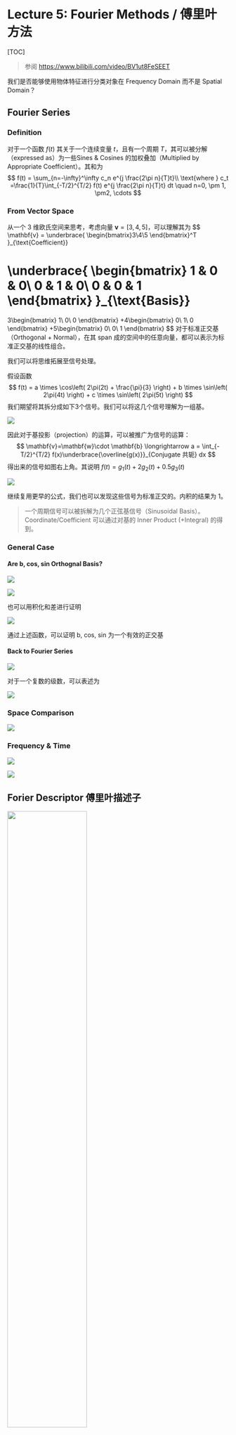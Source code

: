 # Lecture 5: Fourier Methods / 傅里叶方法

[TOC]

> 参阅 https://www.bilibili.com/video/BV1ut8FeSEET

我们是否能够使用物体特征进行分类对象在 Frequency Domain 而不是 Spatial Domain？

## Fourier Series

### Definition

对于一个函数 $f(t)$ 其关于一个连续变量 $t$，且有一个周期 $T$，其可以被分解（expressed as）为一些Sines & Cosines 的加权叠加（Multiplied by Appropriate Coefficient）。其和为
$$
f(t) = \sum_{n=-\infty}^\infty c_n e^{j \frac{2\pi n}{T}t}\\
\text{where } c_t =\frac{1}{T}\int_{-T/2}^{T/2} f(t) e^{j \frac{2\pi n}{T}t} dt
\quad n=0, \pm 1, \pm2, \cdots
$$

### From Vector Space

从一个 3 维欧氏空间来思考，考虑向量 $\mathbf{v} = [3, 4, 5]$，可以理解其为
$$
\mathbf{v} = \underbrace{
\begin{bmatrix}3\\4\\5
\end{bmatrix}^T
}_{\text{Coefficient}}

\underbrace{
\begin{bmatrix}
1 & 0 & 0\\
0 & 1 & 0\\
0 & 0 & 1
\end{bmatrix}
}_{\text{Basis}}
=
3\begin{bmatrix}
1\\
0\\
0
\end{bmatrix}
+4\begin{bmatrix}
0\\
1\\
0
\end{bmatrix}
+5\begin{bmatrix}
0\\
0\\
1
\end{bmatrix}
$$
对于标准正交基（Orthogonal + Normal），在其 span 成的空间中的任意向量，都可以表示为标准正交基的线性组合。

我们可以将思维拓展至信号处理。

假设函数
$$
f(t) = a \times \cos\left( 2\pi(2t) + \frac{\pi}{3} \right) +
b \times \sin\left( 2\pi(4t) \right) +
c \times \sin\left( 2\pi(5t) \right)
$$
我们期望将其拆分成如下3个信号。我们可以将这几个信号理解为一组基。

![](./img/Lec5/signal.png)

因此对于基投影（projection）的运算，可以被推广为信号的运算：
$$
\mathbf{v}=\mathbf{w}\cdot \mathbf{b}
\longrightarrow
a = \int_{-T/2}^{T/2} f(x)\underbrace{\overline{g(x)}}_{Conjugate 共轭} dx
$$
得出来的信号如图右上角。其说明 $f(t) = g_1(t) + 2 g_2(t) + 0.5 g_3(t)$

![](./img/Lec5/extend.png)

继续复用更早的公式，我们也可以发现这些信号为标准正交的。内积的结果为 1。

> 一个周期信号可以被拆解为几个正弦基信号（Sinusoidal Basis）。
> Coordinate/Coefficient 可以通过对基的 Inner Product (+Integral) 的得到。

### General Case

#### Are b, cos, sin Orthognal Basis?

![](./img/Lec5/is-orthognal.png)

![](./img/Lec5/Proof.png)

也可以用积化和差进行证明

![](./img/Lec5/Valid-Basis.png)

通过上述函数，可以证明 b, cos, sin 为一个有效的正交基

#### Back to Fourier Series

![](./img/Lec5/Fourier-Real.png)

对于一个复数的级数，可以表述为

![](./img/Lec5/Fourier-Complex.png)

### Space Comparison

![](./img/Lec5/space.png)

### Frequency & Time

![](./img/Lec5/time-freq.png)

![](./img/Lec5/time-freq-viz.png)

## Forier Descriptor 傅里叶描述子

<img width="60%" src="./img/Lec5/arc.png"/>

- Boundary Start Point 可以被唯一定义。在如上是过中心的 Horizontal Line 与 Boundary 的交点定义。
  因此可以绘制 Boundary Point 到 Centre 的 Radial Distance（径向距离）来描述边界。
- 沿边界幅度变化为一个 Periodic Function。
  如果边缘总长为 $L$，则可以将长度乘以 $2\pi /L$ 将 Period Normalise 到 $2\pi$。
- 如果我们能找到这个**周期函数的 Frequency Components（频率分量）**，那么这些分量就可以用于识别算法中对物体进行分类。

> **傅里叶变换**
>
> 任意一个 Univariate Function 可以被 rewrite 成不同频率的 sines 和 cosines 的加权和。
> $$
> \sum^\infty_{n=1}(a_n\cos(nt)+b_n\sin(nt))
> $$
> <img width="70%" src="./img/Lec5/spectrum.png"/>
>
> **Spectrum（频谱）**表示各个 Frequency Component（频率分量）的 **Amplitude (Abbr. Amp, 幅度)**

### Mathematical Description

对于周期函数 $f(x + N) = f(x)$ （周期为 $N$），可以被表示为：
$$
f(x) = a_0 +a_1\cos\theta + b_1\sin\theta + a_2\cos2\theta +b_2\sin2\theta +\cdots\\
\text{where }\theta=\frac{2\pi x}{N}
$$
这里可以看作 Length 为 $N$，则 Normalise Factor 为 $2\pi / N$。$2\pi / N$​ 也被称呼为 Foundamental Frequency。

如果我们把式 $\theta$ 前的数字记作 $h$​ 则有：
$$
\begin{align}
f(x) 
&= \sum^\infty_{h=0}\left[
a_h \cos\left(h \theta\right) +
b_h \cos\left(h \theta\right)
\right]
\\
\\
&= \sum^\infty_{h=0}\left[
a_h \cos\left(h \frac{2\pi x}{N}\right) +
b_h \cos\left(h \frac{2\pi x}{N}\right)
\right]
\\
&=  \sum^\infty_{h=0}\left[
a_h \cos\left(2\pi h \frac{x}{N}\right) +
b_h \cos\left(2\pi h \frac{x}{N}\right)
\right]

\end{align}
$$
即
$$
f(x) = \sum^\infty_{h=0}\left[
a_h \cos\left(2\pi h \frac{x}{N}\right) +
b_h \cos\left(2\pi h \frac{x}{N}\right)
\right]
$$
傅里叶变换（Fourier Transformer）式为了寻找一个方法快速寻找 $a_0, a_1, b_1, a_2, b_2, \cdots$。

### Cosine/Sine Transform

> DCT, DST 都是 DFT 的特殊形式。DFT 使用复指数函数作为基函数，DCT只是用 cos，DST则只是用 sin。

考虑信号：
$$
f(x) = \sum^\infty_{h=0}\left[
a_h \cos\left(2\pi h \frac{x}{N}\right) +
b_h \sin\left(2\pi h \frac{x}{N}\right)
\right]
$$
我们可以将离散余弦变换（DCT）表示为：
$$
F_c(u) = \frac{1}{N}\sum_{x=0}^{N-1}f(x)\cos(2\pi u \frac{x}{N})
$$
有
$$
F_c(u) = \frac{1}{2}a_u
$$


相似的，我们也可以定义 Sine Transform
$$
F_s(u) = \frac{1}{N}\sum_{x=0}^{N-1}f(x)\sin(2\pi u \frac{x}{N})
\\
F_s(u)=\frac{1}{2}b_n
$$

### Orthognal Function

如果 $p\neq q$
$$
\int_0^{2\pi} \sin(p\theta)\sin(q\theta)d\theta = 0
$$

>$$
>\begin{align}
>\int_0^{2\pi} \sin(p\theta)\sin(q\theta)d\theta
>  &= \frac{1}{2}\int_0^{2\pi} \sin((p-q)\theta)-\cos((p+q)\theta)d\theta
>\\&= \frac{1}{2}\left(\frac{1}{p-q}\sin(p-q)\theta\big|_0^{2\pi} - \frac{1}{p+q}\sin(p+q)\theta\big|_0^{2\pi}\right)
>\\&= 0
>, \text{ if } p \neq q
>\end{align}
>$$
>
>> 运算规则：
>> $$
>> \sin(m)\big|_j^{i} = \sin(i) - \sin(j)
>> $$
>
>有：
>$$
>\frac{1}{p-q}\sin(p-q)\theta\big|_0^{2\pi} = \frac{1}{p-q}[\sin(2\pi(p-q)) - \sin(0)] = 0\\
>\frac{1}{p+q}\sin(p+q)\theta\big|_0^{2\pi} = \frac{1}{p+q}[\sin(2\pi(p+q)) - \sin(0)] = 0
>$$

If $p\neq q$
$$
\int_0^{2\pi} \sin(p\theta)\sin(q\theta)d\theta = 0\\
\int_0^{2\pi} \cos(p\theta)\cos(q\theta)d\theta = 0
$$
对于所有情况：
$$
\int_0^{2\pi} \cos(p\theta)\sin(q\theta)d\theta = 0
$$

> 相似的，对于 $p=q$
> $$
> \int_0^{2\pi} \sin(p\theta)\sin(p\theta)d\theta = \int_0^{2\pi} \sin^2(p\theta)d\theta\\
> $$
>
> 考虑
> $$
> \sin^2(x) = \frac{1 - \cos(2x)}{2}
> $$
> 有
> $$
>\begin{align}
>\int_0^{2\pi} \sin^2(p\theta)d\theta
>  &= \int_0^{2\pi} \frac{1 - \cos(2p\theta)}{2}d\theta
>\\&= \int_0^{2\pi} \frac{1}{2}d\theta - \int_0^{2\pi} \frac{\cos(2p\theta)}{2}d\theta
>\\&= \left[\frac{\theta}{2}\right]_0^{2\pi} - \left[\frac{\sin(2p\theta)}{4p}\right]_0^{2\pi}
>\\&=\pi
>\end{align}
>$$

对于离散形式
$$
\int_0^{2\pi} \sin(p\theta)\sin(q\theta)d\theta = 0, \text{if } p \neq q
\\\Updownarrow\\
\sum_{x=0}^{N-1} \sin(2\pi p \frac{x}{N}) \sin(2\pi q \frac{x}{N}) = 0, \text{ if } p \neq q
$$
类似的结果也适用于 sin-cos, cos-sin

当 $p=q$，和会变成 $N/2$
$$
\int_0^N \sin^2\left(2\pi p \frac{x}{N}\right)dx = \int_0^N \cos^2\left(2\pi p \frac{x}{N}\right)dx = \frac{N}{2}, \text{if } p=q
$$

### Summary

![](./img/Lec5/summary.png)

傅里叶变化还有很多形式

<img width="70%" src="./img/Lec5/forms.png"/>

傅立叶变换是一种将**函数转换为另一种表示方式的工具**。

"傅立叶变换"这个术语既指频域表示，也指将时间函数与频域表示相关联的数学运算。

函数的傅立叶变换是一个复值（Complex-Valued）频率函数，其 **Magnitude（幅度）**表示原函数中该频率成分的大小，其 **Phrase（辐角）**表示该频率基本正弦波的相位偏移。

在一个域（时域或频域）中执行的线性运算在另一个域中都有对应的运算，有时这些运算会更容易执行。例如，**时域中的卷积运算**对应于**频域中的乘法运算**。这意味着可以在频域中进行运算，然后将结果转换回时域。

## DFT in Complex Form

如果我们将 FT 看作将时域映射到频域的算法，那么其逆运算 IFT 则执行相反的东西。
$$
\text{FT}: \text{Time Domain} \to \text{Frequency Domain}\\
\text{IFT}: \text{Frequency Domain} \to \text{Time Domain}
$$

<img width="80%" src="./img/Lec5/complex.png"/>

IFT 被定义为：

<img width="80%" src="./img/Lec5/ift.png"/>

由于正弦和余弦函数的 Symmetry，$u$ 为负值时 Spectrum is well defined

> 考虑 $\cos$ 为偶函数，$\sin$ 为奇函数。在傅里叶变换中,当我们把一个实函数 f(t) 变换到频域 F(u) 时:
>
> - $F(u)$ 可以表示为实部(余弦项)和虚部(正弦项)的组合
> - $F(u) = R(u) + jI(u)$
>
> 由于上述三角函数的对称性，对于实信号:
>
> - 实部 $R(u)$ 是偶函数: $R(-u) = R(u)$
> - 虚部 $I(u)$ 是奇函数: $I(-u) = -I(u)$
>
> 这就导致了频谱的对称性:
>
> - $|F(-u)| = |F(u)|$ ：Amplitude Spectrum 是偶函数
> - $\angle F(-u) = -\angle F(u)$：Phase Spectrum 是奇函数

## Basic Properties

<img width="70%" src="./img/Lec5/property.png"/>

<img width="50%" src="./img/Lec5/kernel.png"/>

> 对于卷积核 $f * h$，其在频域可以被转化为乘法：
> 
> $$
> \begin{align}
> g &= f * h
> \\
> G(u) 
>   &= \int_{-\infty}^{\infty} g(x)e^{-i2\pi ux}dx
> \\&= \int_{-\infty}^{\infty}\int_{-\infty}^{\infty} f(\tau)h(x-\tau)e^{-i2\pi ux}d\tau dx
> 
> \\&= \int_{-\infty}^{\infty}\int_{-\infty}^{\infty} \left[f(\tau)e^{-i2\pi u\tau}d\tau\right]\left[h(x-\tau)e^{-i2\pi u(x-\tau)}dx\right]
> 
> \\&= \int_{-\infty}^{\infty}\left[f(\tau)e^{-i2\pi u\tau}d\tau\right]\int_{-\infty}^{\infty}\left[h(x')e^{-i2\pi ux'}dx'\right]
> 
> \\&= F(u)H(u)
> 
> \end{align}
> $$

### Transformer

#### Rotation

<img width="60%" src="./img/Lec5/rotation.png"/>

旋转物体会导致发生 Phase Change（相变），并且所有组件都会发生相同的相变

#### Scaling

<img width="60%" src="./img/Lec5/scaling.png"/>

缩放对象会以相同的 Factor 改变所有 Component 的 Magnitude
如果 Spectrum  的 Magnitude 被 Normalised，使得其最大值等于1，则该归一化频谱与对象大小无关。

### Noise

<img width="50%" src="./img/Lec5/noisy.png"/>

- 同时考虑 noise（噪声）和 quantisation errors（量化误差）对边界的影响。这会导致高频的局部变化，但不会改变低频部分。

- 如果忽略频谱中的 High Frequency Components，其余频谱部分将不受噪声的影响。
- 因此，对于 Object Recognition来说，Fourier Descriptor 比 Template Matching方法具有许多优势，且计算速度更快。

## 2D Fourier Transforms

$$
\text{DFT}: F(u,v) = \frac{1}{MN} \sum_{x=0}^{M-1} \sum_{y=0}^{N-1} f(x,y)\exp(-2\pi ju\frac{x}{M})\exp(-2\pi jv\frac{y}{N})
\\
\text{IFT}: f(x,y) = \frac{1}{MN} \sum_{x=0}^{M-1} \sum_{y=0}^{N-1} F(u,v)\exp(2\pi ju\frac{x}{M})\exp(2\pi jv\frac{y}{N})
$$

<img width="70%" src="./img/Lec5/2d-ft.png"/>

| Spatial Domain                                               | Frequency Domain                                             |
| ------------------------------------------------------------ | ------------------------------------------------------------ |
| 原点在左上角 $(0,0)$<br />x轴向右延伸到M<br />y轴向下延伸到N<br />表示的是空间域中的图像f(x,y) | 原点 $(0,0)$ 被移到了中心位置<br />水平方向范围是 $[-M/2, M/2]$<br />垂直方向范围是 $[-N/2, N/2]$<br />表示的是频率域中的幅度谱 |

将低频分量移到频谱中心 $(0,0)$ 位置，高频分量分布在周边，使频谱显示更符合人们的直觉理解（低频在中心，高频在外围）

> **快速傅里叶变换 FFT**
>
> 同样，在 $N$ 和 $M$ 都是 2 的幂的情况下，有一种快速算法（Fast Fourier Transform - FFT）可用于计算这种变换。实际上，二维变换可以分解为一系列一维变换。换句话说，我们首先对图像的每一条水平线单独进行变换，得到一个中间形态，其中水平轴表示频率 $u$，垂直轴表示空间 $y$。然后我们再对这个中间图像的每一条垂直线进行单独变换，从而得到变换后图像的每一条垂直线。因此，对于一个 $n \times n$ 的图像进行二维变换，实际上包含了 $2n$ 次一维变换。

### Phrase vs Magnitude in Visual

自然图像的频率幅度特征非常相似：

- 低频分量强
- 高频分量逐渐衰减

图像中的大部分信息是由 Phrase 承载的，而不是 Magnitude，原因尚不清楚。

<img width="80%" src="./img/Lec5/x-pass-filter.png"/>

**Low Pass Filtering:** 让低频率通过 并消除高频率。
它生成具有整体阴影效果的图像， 但细节不多。

**High Pass Filtering:** 让高频通过（细节）并 消除低频（整体形状）。
这起到边缘增强的作用。
